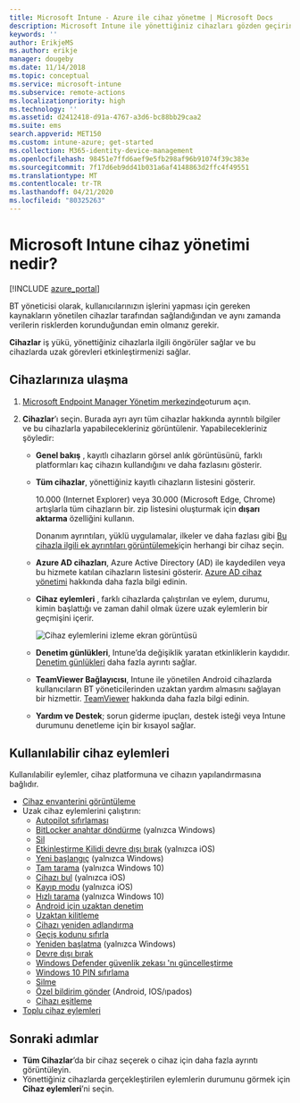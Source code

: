 ```yaml
---
title: Microsoft Intune - Azure ile cihaz yönetme | Microsoft Docs
description: Microsoft Intune ile yönettiğiniz cihazları gözden geçirin. Cihazlar listesini cvs biçimine aktarın, Azure Active Directory katılımlı cihazlarınızı görüntüleyin, cihazdaki eylemlerin değişiklik günlüğünü gözden geçirin, BT yöneticilerinin Android cihazlarda uzaktan sorun gidermeleri için TeamViewer Connector’ı kullanın ve cihazlarınızda çalıştırabileceğiniz tüm eylemleri görüntüleyin.
keywords: ''
author: ErikjeMS
ms.author: erikje
manager: dougeby
ms.date: 11/14/2018
ms.topic: conceptual
ms.service: microsoft-intune
ms.subservice: remote-actions
ms.localizationpriority: high
ms.technology: ''
ms.assetid: d2412418-d91a-4767-a3d6-bc88bb29caa2
ms.suite: ems
search.appverid: MET150
ms.custom: intune-azure; get-started
ms.collection: M365-identity-device-management
ms.openlocfilehash: 98451e7ffd6aef9e5fb298af96b91074f39c383e
ms.sourcegitcommit: 7f17d6eb9dd41b031a6af4148863d2ffc4f49551
ms.translationtype: MT
ms.contentlocale: tr-TR
ms.lasthandoff: 04/21/2020
ms.locfileid: "80325263"
---
```

# <a name="what-is-microsoft-intune-device-management"></a>Microsoft Intune cihaz yönetimi nedir?

[!INCLUDE [azure_portal](../includes/azure_portal.md)]

BT yöneticisi olarak, kullanıcılarınızın işlerini yapması için gereken kaynakların yönetilen cihazlar tarafından sağlandığından ve aynı zamanda verilerin risklerden korunduğundan emin olmanız gerekir.

**Cihazlar** iş yükü, yönettiğiniz cihazlarla ilgili öngörüler sağlar ve bu cihazlarda uzak görevleri etkinleştirmenizi sağlar.

## <a name="get-to-your-devices"></a>Cihazlarınıza ulaşma

1. [Microsoft Endpoint Manager Yönetim merkezinde](https://go.microsoft.com/fwlink/?linkid=2109431)oturum açın.
3. **Cihazlar**’ı seçin. Burada ayrı ayrı tüm cihazlar hakkında ayrıntılı bilgiler ve bu cihazlarla yapabilecekleriniz görüntülenir. Yapabilecekleriniz şöyledir:

   - **Genel bakış** , kayıtlı cihazların görsel anlık görüntüsünü, farklı platformları kaç cihazın kullandığını ve daha fazlasını gösterir.
   - **Tüm cihazlar**, yönettiğiniz kayıtlı cihazların listesini gösterir.

     10.000 (Internet Explorer) veya 30.000 (Microsoft Edge, Chrome) artışlarla tüm cihazların bir. zip listesini oluşturmak için **dışarı aktarma** özelliğini kullanın.

     Donanım ayrıntıları, yüklü uygulamalar, ilkeler ve daha fazlası gibi [Bu cihazla ilgili ek ayrıntıları görüntülemek](device-inventory.md)için herhangi bir cihaz seçin.

   - **Azure AD cihazları**, Azure Active Directory (AD) ile kaydedilen veya bu hizmete katılan cihazların listesini gösterir. [Azure AD cihaz yönetimi](https://docs.microsoft.com/azure/active-directory/device-management-introduction) hakkında daha fazla bilgi edinin.
   - **Cihaz eylemleri** , farklı cihazlarda çalıştırılan ve eylem, durumu, kimin başlattığı ve zaman dahil olmak üzere uzak eylemlerin bir geçmişini içerir.

     ![Cihaz eylemlerini izleme ekran görüntüsü](./media/device-management/monitor-device-actions.png)

   - **Denetim günlükleri**, Intune’da değişiklik yaratan etkinliklerin kaydıdır. [Denetim günlükleri](../fundamentals/monitor-audit-logs.md) daha fazla ayrıntı sağlar.
   - **TeamViewer Bağlayıcısı**, Intune ile yönetilen Android cihazlarda kullanıcıların BT yöneticilerinden uzaktan yardım almasını sağlayan bir hizmettir. [TeamViewer](teamviewer-support.md) hakkında daha fazla bilgi edinin.
   - **Yardım ve Destek**; sorun giderme ipuçları, destek isteği veya Intune durumunu denetleme için bir kısayol sağlar.

## <a name="available-device-actions"></a>Kullanılabilir cihaz eylemleri
Kullanılabilir eylemler, cihaz platformuna ve cihazın yapılandırmasına bağlıdır.

- [Cihaz envanterini görüntüleme](device-inventory.md)
- Uzak cihaz eylemlerini çalıştırın:
  - [Autopilot sıfırlaması](https://docs.microsoft.com/windows/deployment/windows-autopilot/windows-autopilot-reset#reset-devices-with-remote-windows-autopilot-reset)
  - [BitLocker anahtar döndürme](../protect/encrypt-devices.md#rotate-bitlocker-recovery-keys) (yalnızca Windows)
  - [Sil](devices-wipe.md#delete-devices-from-the-intune-portal)
  - [Etkinleştirme Kilidi devre dışı bırak](device-activation-lock-disable.md) (yalnızca iOS)
  - [Yeni başlangıç](device-fresh-start.md) (yalnızca Windows)
  - [Tam tarama](../configuration/device-restrictions-windows-10.md#microsoft-defender-antivirus) (yalnızca Windows 10)
  - [Cihazı bul](device-locate.md) (yalnızca iOS)
  - [Kayıp modu](device-lost-mode.md) (yalnızca iOS)
  - [Hızlı tarama](../configuration/device-restrictions-windows-10.md#microsoft-defender-antivirus) (yalnızca Windows 10)
  - [Android için uzaktan denetim](teamviewer-support.md)
  - [Uzaktan kilitleme](device-remote-lock.md)
  - [Cihazı yeniden adlandırma](device-rename.md)
  - [Geçiş kodunu sıfırla](device-passcode-reset.md)
  - [Yeniden başlatma](device-restart.md) (yalnızca Windows)
  - [Devre dışı bırak](devices-wipe.md#retire)
  - [Windows Defender güvenlik zekası 'nı güncelleştirme](https://docs.microsoft.com/windows/security/threat-protection/windows-defender-antivirus/manage-protection-updates-windows-defender-antivirus)
  - [Windows 10 PIN sıfırlama](device-windows-pin-reset.md)
  - [Silme](devices-wipe.md#wipe)
  - [Özel bildirim gönder](custom-notifications.md#send-a-custom-notification-to-a-single-device) (Android, IOS/ıpados)
  - [Cihazı eşitleme](device-sync.md)
- [Toplu cihaz eylemleri](bulk-device-actions.md)

## <a name="next-steps"></a>Sonraki adımlar

- **Tüm Cihazlar**’da bir cihaz seçerek o cihaz için daha fazla ayrıntı görüntüleyin.
- Yönettiğiniz cihazlarda gerçekleştirilen eylemlerin durumunu görmek için **Cihaz eylemleri**’ni seçin.
